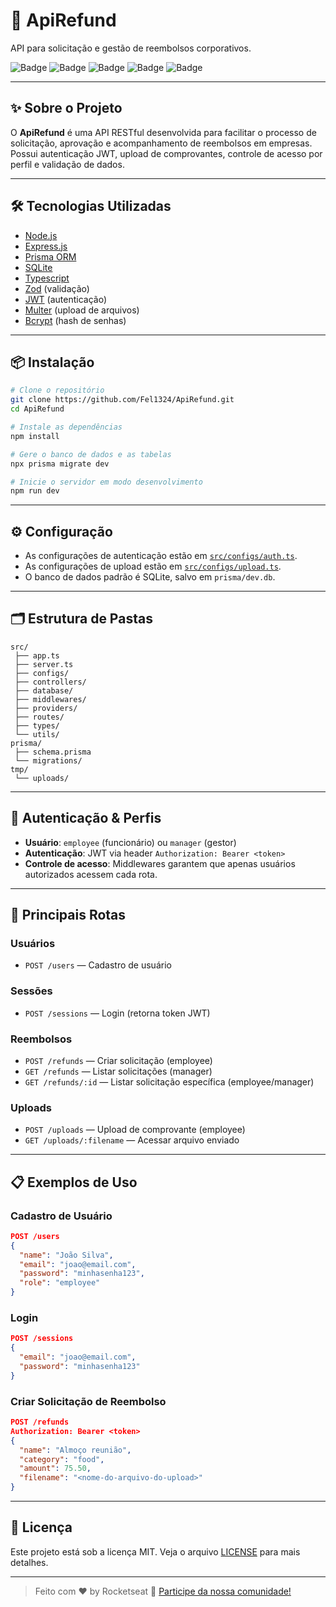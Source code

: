 # 🚀 ApiRefund

API para solicitação e gestão de reembolsos corporativos.

![Badge](https://img.shields.io/badge/Node.js-18%2B-green?style=flat-square)
![Badge](https://img.shields.io/badge/Express.js-4.x-blue?style=flat-square)
![Badge](https://img.shields.io/badge/Prisma-ORM-purple?style=flat-square)
![Badge](https://img.shields.io/badge/Typescript-5.x-blue?style=flat-square)
![Badge](https://img.shields.io/badge/SQLite-lightgrey?style=flat-square)

---

## ✨ Sobre o Projeto

O **ApiRefund** é uma API RESTful desenvolvida para facilitar o processo de solicitação, aprovação e acompanhamento de reembolsos em empresas. Possui autenticação JWT, upload de comprovantes, controle de acesso por perfil e validação de dados.

---

## 🛠️ Tecnologias Utilizadas

- [Node.js](https://nodejs.org/)
- [Express.js](https://expressjs.com/)
- [Prisma ORM](https://www.prisma.io/)
- [SQLite](https://www.sqlite.org/)
- [Typescript](https://www.typescriptlang.org/)
- [Zod](https://zod.dev/) (validação)
- [JWT](https://jwt.io/) (autenticação)
- [Multer](https://github.com/expressjs/multer) (upload de arquivos)
- [Bcrypt](https://github.com/kelektiv/node.bcrypt.js) (hash de senhas)

---

## 📦 Instalação

```bash
# Clone o repositório
git clone https://github.com/Fel1324/ApiRefund.git
cd ApiRefund

# Instale as dependências
npm install

# Gere o banco de dados e as tabelas
npx prisma migrate dev

# Inicie o servidor em modo desenvolvimento
npm run dev
```

---

## ⚙️ Configuração

- As configurações de autenticação estão em [`src/configs/auth.ts`](src/configs/auth.ts).
- As configurações de upload estão em [`src/configs/upload.ts`](src/configs/upload.ts).
- O banco de dados padrão é SQLite, salvo em `prisma/dev.db`.

---

## 🗂️ Estrutura de Pastas

```
src/
 ├── app.ts
 ├── server.ts
 ├── configs/
 ├── controllers/
 ├── database/
 ├── middlewares/
 ├── providers/
 ├── routes/
 ├── types/
 └── utils/
prisma/
 ├── schema.prisma
 └── migrations/
tmp/
 └── uploads/
```

---

## 🔐 Autenticação & Perfis

- **Usuário**: `employee` (funcionário) ou `manager` (gestor)
- **Autenticação**: JWT via header `Authorization: Bearer <token>`
- **Controle de acesso**: Middlewares garantem que apenas usuários autorizados acessem cada rota.

---

## 📑 Principais Rotas

### Usuários

- `POST /users` — Cadastro de usuário

### Sessões

- `POST /sessions` — Login (retorna token JWT)

### Reembolsos

- `POST /refunds` — Criar solicitação (employee)
- `GET /refunds` — Listar solicitações (manager)
- `GET /refunds/:id` — Listar solicitação específica (employee/manager)

### Uploads

- `POST /uploads` — Upload de comprovante (employee)
- `GET /uploads/:filename` — Acessar arquivo enviado

---

## 📋 Exemplos de Uso

### Cadastro de Usuário

```json
POST /users
{
  "name": "João Silva",
  "email": "joao@email.com",
  "password": "minhasenha123",
  "role": "employee"
}
```

### Login

```json
POST /sessions
{
  "email": "joao@email.com",
  "password": "minhasenha123"
}
```

### Criar Solicitação de Reembolso

```json
POST /refunds
Authorization: Bearer <token>
{
  "name": "Almoço reunião",
  "category": "food",
  "amount": 75.50,
  "filename": "<nome-do-arquivo-do-upload>"
}
```

---

## 📝 Licença

Este projeto está sob a licença MIT. Veja o arquivo [LICENSE](LICENSE) para mais detalhes.

---

> Feito com ♥ by Rocketseat :wave: [Participe da nossa comunidade!](https://discord.gg/rocketseat)
